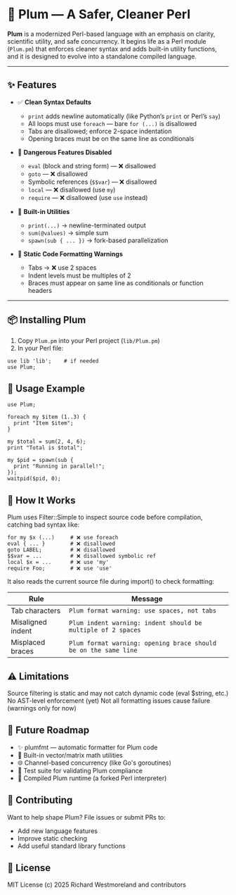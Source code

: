 # 🌸 Plum — A Safer, Cleaner Perl

**Plum** is a modernized Perl-based language with an emphasis on clarity, scientific utility, and safe concurrency. It begins life as a Perl module (`Plum.pm`) that enforces cleaner syntax and adds built-in utility functions, and it is designed to evolve into a standalone compiled language.

---

## ✨ Features

- ✅ **Clean Syntax Defaults**
  - `print` adds newline automatically (like Python’s `print` or Perl’s `say`)
  - All loops must use `foreach` — bare `for (...)` is disallowed
  - Tabs are disallowed; enforce 2-space indentation
  - Opening braces must be on the same line as conditionals

- 🧠 **Dangerous Features Disabled**
  - `eval` (block and string form) — ❌ disallowed
  - `goto` — ❌ disallowed
  - Symbolic references (`$$var`) — ❌ disallowed
  - `local` — ❌ disallowed (use `my`)
  - `require` — ❌ disallowed (use `use` instead)

- 🔢 **Built-in Utilities**
  - `print(...)` → newline-terminated output
  - `sum(@values)` → simple sum
  - `spawn(sub { ... })` → fork-based parallelization

- 📏 **Static Code Formatting Warnings**
  - Tabs → ❌ use 2 spaces
  - Indent levels must be multiples of 2
  - Braces must appear on same line as conditionals or function headers

---

## 📦 Installing Plum

1. Copy `Plum.pm` into your Perl project (`lib/Plum.pm`)
2. In your Perl file:

```
use lib 'lib';    # if needed
use Plum;
```

## 🚀 Usage Example

```
use Plum;

foreach my $item (1..3) {
  print "Item $item";
}

my $total = sum(2, 4, 6);
print "Total is $total";

my $pid = spawn(sub {
  print "Running in parallel!";
});
waitpid($pid, 0);
```


## 🧱 How It Works

Plum uses Filter::Simple to inspect source code before compilation, catching bad syntax like:

```
for my $x (...)     # ❌ use foreach
eval { ... }        # ❌ disallowed
goto LABEL;         # ❌ disallowed
$$var = ...         # ❌ disallowed symbolic ref
local $x = ...      # ❌ use 'my'
require Foo;        # ❌ use 'use'
```

It also reads the current source file during import() to check formatting:

| Rule              | Message                                                         |
| ----------------- | --------------------------------------------------------------- |
| Tab characters    | `Plum format warning: use spaces, not tabs`                     |
| Misaligned indent | `Plum indent warning: indent should be multiple of 2 spaces`    |
| Misplaced braces  | `Plum format warning: opening brace should be on the same line` |


## ⚠ Limitations

Source filtering is static and may not catch dynamic code (eval $string, etc.)
No AST-level enforcement (yet)
Not all formatting issues cause failure (warnings only for now)


## 🔮 Future Roadmap

 - ✨ plumfmt — automatic formatter for Plum code
 - 🧮 Built-in vector/matrix math utilities
 - 🌐 Channel-based concurrency (like Go's goroutines)
 - 🧪 Test suite for validating Plum compliance
 - 🚀 Compiled Plum runtime (a forked Perl interpreter)


## 🤝 Contributing

Want to help shape Plum? File issues or submit PRs to:

 - Add new language features
 - Improve static checking
 - Add useful standard library functions


## 📄 License

MIT License (c) 2025 Richard Westmoreland and contributors

